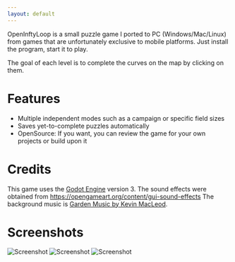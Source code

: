 ```yaml
---
layout: default
---
```


OpenInftyLoop is a small puzzle game I ported to PC (Windows/Mac/Linux)  from games that are unfortunately
exclusive to mobile platforms. 
Just install the program, start it to play.

The goal of each level is to complete the curves on the map by clicking on them.

# Features

* Multiple independent modes such as a campaign or specific field sizes
* Saves yet-to-complete puzzles automatically
* OpenSource: If you want, you can review the game for your own projects or build upon it

# Credits

This game uses the [Godot Engine](http://godotengine.org/) version 3.
The sound effects were obtained from https://opengameart.org/content/gui-sound-effects
The background music is [Garden Music by Kevin MacLeod](https://incompetech.com/wordpress/2015/12/garden-music/).

# Screenshots

![Screenshot](/assets/img/screenshot1.png)
![Screenshot](/assets/img/screenshot2.png)
![Screenshot](/assets/img/screenshot3.png)
